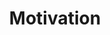---
layout: category
title: "Motivation"
category: Motivation
permalink: /read/motivation/
header:
  overlay_color: "#000"
  overlay_filter: "0.2"
  overlay_image: /assets/images/Read/Motivation.jpg
excerpt: "This section captures insights and inspiration from various media experiences, such as books, papers, lectures, and arts. It aims to expand knowledge and ignite inspiration."
author_profile: true
---